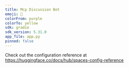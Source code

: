 ```yaml
---
title: Mcp Discussion Bot
emoji: 👀
colorFrom: purple
colorTo: yellow
sdk: gradio
sdk_version: 5.31.0
app_file: app.py
pinned: false
---
```


Check out the configuration reference at https://huggingface.co/docs/hub/spaces-config-reference
